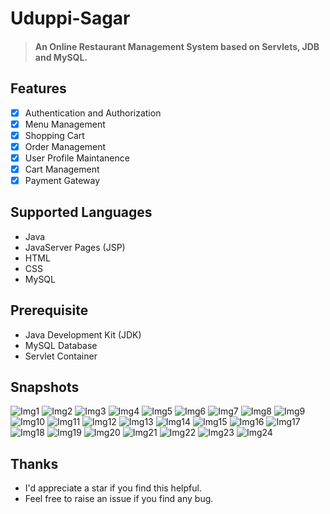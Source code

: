 # Uduppi-Sagar
> #### An Online Restaurant Management System based on Servlets, JDB and MySQL. 
## Features
- [x] Authentication and Authorization
- [x] Menu Management
- [x] Shopping Cart
- [x] Order Management
- [x] User Profile Maintanence
- [x] Cart Management
- [x] Payment Gateway

## Supported Languages
* Java
* JavaServer Pages (JSP)
* HTML
* CSS
* MySQL

## Prerequisite
+ Java Development Kit (JDK)
+ MySQL Database
+ Servlet Container

## Snapshots
![Img1](./snapshots/1.png)
![Img2](./snapshots/2.png)
![Img3](./snapshots/3.png)
![Img4](./snapshots/4.png)
![Img5](./snapshots/5.png)
![Img6](./snapshots/6.png)
![Img7](./snapshots/7.png)
![Img8](./snapshots/8.png)
![Img9](./snapshots/9.png)
![Img10](./snapshots/10.png)
![Img11](./snapshots/11.png)
![Img12](./snapshots/12.png)
![Img13](./snapshots/13.png)
![Img14](./snapshots/14.png)
![Img15](./snapshots/15.png)
![Img16](./snapshots/16.png)
![Img17](./snapshots/17.png)
![Img18](./snapshots/18.png)
![Img19](./snapshots/19.png)
![Img20](./snapshots/20.png)
![Img21](./snapshots/21.png)
![Img22](./snapshots/22.png)
![Img23](./snapshots/23.png)
![Img24](./snapshots/24.png)


## Thanks
+ I'd appreciate a star if you find this helpful.
+ Feel free to raise an issue if you find any bug.
